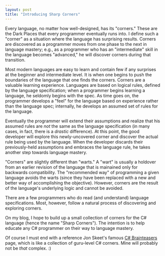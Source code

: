 ```yaml
---
layout: post
title: "Introducing Sharp Corners"
---
```

Every language, no matter how well-designed, has its "corners." These are the Dark Places that every programmer eventually runs into. I define such a "corner" as a situation where the language has surprising results. Corners are discovered as a programmer moves from one phase to the next in language mastery; e.g., as a programmer who has an "intermediate" skill in the language becomes "advanced," he will discover corners during that transition.

Most modern languages are easy to learn and contain few if any surprises at the beginner and intermediate level. It is when one begins to push the boundaries of the language that one finds the corners. Corners are a valuable learning experience. Languages are based on logical rules, defined by the language specification; when a programmer begins learning a language, he seldomly begins with the spec. As time goes on, the programmer develops a "feel" for the language based on experience rather than the language spec; internally, he develops an assumed set of rules for the language.

Eventually the programmer will extend their assumptions and realize that his assumed rules are _not_ the same as the language specification (in many cases, in fact, there is a _drastic_ difference). At this point, the good developer will explore this newly-uncovered corner and discover the actual rule being used by the language. When the developer discards their previously-held assumptions and embraces the language rule, he takes another step towards language mastery.

"Corners" are slightly different than "warts." A "wart" is usually a holdover from an earlier revision of the language that is mainained only for backwards compatibility. The "recommended way" of programming a given language avoids the warts (since they have been replaced with a new and better way of accomplishing the objective). However, corners are the result of the language's underlying logic and cannot be avoided.

There are a few programmers who do read (and understand) language specifications. Most, however, follow a natural process of discovering and exploring corners.

On my blog, I hope to build up a small collection of corners for the C# language (hence the name "Sharp Corners"). The intention is to help educate any C# programmer on their way to language mastery.

Of course I must end with a reference Jon Skeet's famous [C# Brainteasers](http://www.yoda.arachsys.com/csharp/teasers.html) page, which is like a collection of guru-level C# corners. Mine will probably not be _that_ complex. :)

